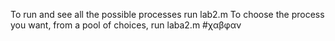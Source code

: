 To run and see all the possible processes run lab2.m
To choose the process you want, from a pool of choices, run laba2.m
#χαβφαν

